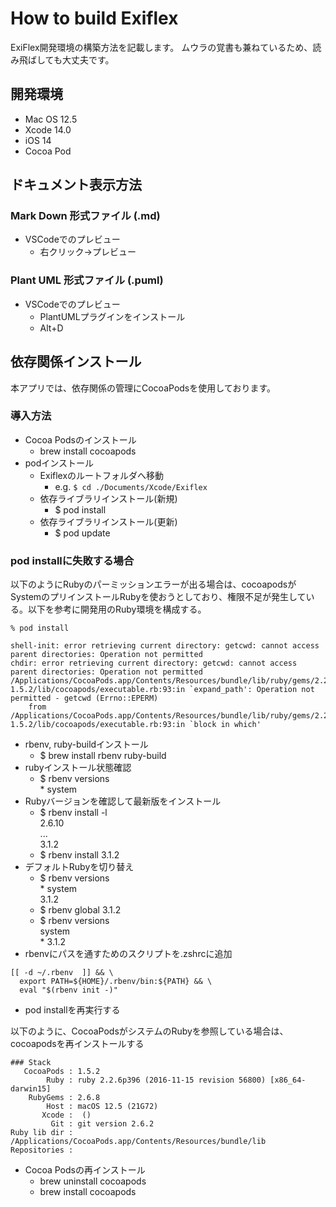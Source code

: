 # How to build Exiflex
ExiFlex開発環境の構築方法を記載します。
ムウラの覚書も兼ねているため、読み飛ばしても大丈夫です。

## 開発環境
- Mac OS 12.5
- Xcode 14.0
- iOS 14
- Cocoa Pod

## ドキュメント表示方法
### Mark Down 形式ファイル (.md)
- VSCodeでのプレビュー
  - 右クリック→プレビュー

### Plant UML 形式ファイル (.puml)
- VSCodeでのプレビュー
  - PlantUMLプラグインをインストール
  - Alt+D

## 依存関係インストール
本アプリでは、依存関係の管理にCocoaPodsを使用しております。

### 導入方法
- Cocoa Podsのインストール
  - brew install cocoapods
- podインストール
  - Exiflexのルートフォルダへ移動
    - e.g. `$ cd ./Documents/Xcode/Exiflex`
  - 依存ライブラリインストール(新規)
    - $ pod install
  - 依存ライブラリインストール(更新)
    - $ pod update
### pod installに失敗する場合
以下のようにRubyのパーミッションエラーが出る場合は、cocoapodsがSystemのプリインストールRubyを使おうとしており、権限不足が発生している。以下を参考に開発用のRuby環境を構成する。
```
% pod install

shell-init: error retrieving current directory: getcwd: cannot access parent directories: Operation not permitted
chdir: error retrieving current directory: getcwd: cannot access parent directories: Operation not permitted
/Applications/CocoaPods.app/Contents/Resources/bundle/lib/ruby/gems/2.2.0/gems/cocoapods-1.5.2/lib/cocoapods/executable.rb:93:in `expand_path': Operation not permitted - getcwd (Errno::EPERM)
	from /Applications/CocoaPods.app/Contents/Resources/bundle/lib/ruby/gems/2.2.0/gems/cocoapods-1.5.2/lib/cocoapods/executable.rb:93:in `block in which'
```

- rbenv, ruby-buildインストール
  - $ brew install rbenv ruby-build
- rubyインストール状態確認
  - $ rbenv versions<br>* system
- Rubyバージョンを確認して最新版をインストール
  - $ rbenv install -l<br>2.6.10<br>...<br>3.1.2
  - $ rbenv install 3.1.2
- デフォルトRubyを切り替え
  - $ rbenv versions<br>* system<br>3.1.2
  - $ rbenv global 3.1.2
  - $ rbenv versions<br>system<br>* 3.1.2
- rbenvにパスを通すためのスクリプトを.zshrcに追加
```.zshrc
[[ -d ~/.rbenv  ]] && \
  export PATH=${HOME}/.rbenv/bin:${PATH} && \
  eval "$(rbenv init -)"
```

- pod installを再実行する

以下のように、CocoaPodsがシステムのRubyを参照している場合は、cocoapodsを再インストールする
```
### Stack
   CocoaPods : 1.5.2
        Ruby : ruby 2.2.6p396 (2016-11-15 revision 56800) [x86_64-darwin15]
    RubyGems : 2.6.8
        Host : macOS 12.5 (21G72)
       Xcode :  ()
         Git : git version 2.6.2
Ruby lib dir : /Applications/CocoaPods.app/Contents/Resources/bundle/lib
Repositories : 
```

- Cocoa Podsの再インストール
  - brew uninstall cocoapods
  - brew install cocoapods


